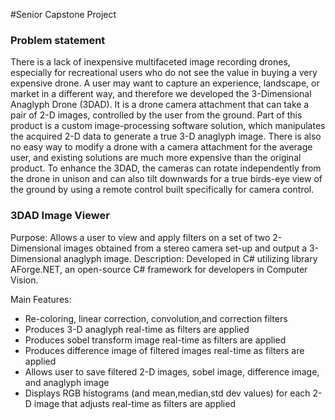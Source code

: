 #Senior Capstone Project
### Problem statement
There is a lack of inexpensive multifaceted image recording drones, especially for recreational users who do not see the value in buying a very expensive drone. A user may want to capture an experience, landscape, or market in a different way, and therefore we developed the 3-Dimensional Anaglyph Drone (3DAD). It is a drone camera attachment that can take a pair of 2-D images, controlled by the user from the ground. Part of this product is a custom image-processing software solution, which manipulates the acquired 2-D data to generate a true 3-D anaglyph image.
There is also no easy way to modify a drone with a camera attachment for the average user, and existing solutions are much more expensive than the original product. To enhance the 3DAD, the cameras can rotate independently from the drone in unison and can also tilt downwards for a true birds-eye view of the ground by using a remote control built specifically for camera control.

### 3DAD Image Viewer
Purpose: Allows a user to view and apply filters on a set of two 2-Dimensional images obtained from a stereo camera set-up and output a 3-Dimensional anaglyph image.
Description: Developed in C# utilizing library AForge.NET, an open-source C# framework for developers in Computer Vision.

Main Features:
- Re-coloring, linear correction, convolution,and correction filters
- Produces 3-D anaglyph real-time as filters are applied
- Produces sobel transform image real-time as filters are applied
- Produces difference image of filtered images real-time as filters are applied
- Allows user to save filtered 2-D images, sobel image, difference image, and anaglyph image
- Displays RGB histograms (and mean,median,std dev values) for each 2-D image that adjusts real-time as filters are applied

